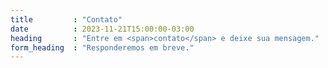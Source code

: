 ```yaml
---
title         : "Contato"
date          : 2023-11-21T15:00:00-03:00
heading       : "Entre em <span>contato</span> e deixe sua mensagem."
form_heading  : "Responderemos em breve."
---
```


